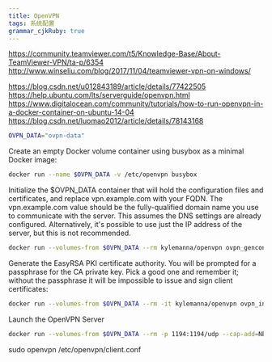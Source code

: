 ```yaml
---
title: OpenVPN
tags: 系统配置
grammar_cjkRuby: true
---
```

https://community.teamviewer.com/t5/Knowledge-Base/About-TeamViewer-VPN/ta-p/6354
http://www.winseliu.com/blog/2017/11/04/teamviewer-vpn-on-windows/

https://blog.csdn.net/u012843189/article/details/77422505
https://help.ubuntu.com/lts/serverguide/openvpn.html
https://www.digitalocean.com/community/tutorials/how-to-run-openvpn-in-a-docker-container-on-ubuntu-14-04
https://blog.csdn.net/luomao2012/article/details/78143168
```sh
OVPN_DATA="ovpn-data"
```
Create an empty Docker volume container using busybox as a minimal Docker image:
```sh
docker run --name $OVPN_DATA -v /etc/openvpn busybox
```
Initialize the $OVPN_DATA container that will hold the configuration files and certificates, and replace vpn.example.com with your FQDN. The vpn.example.com value should be the fully-qualified domain name you use to communicate with the server. This assumes the DNS settings are already configured. Alternatively, it's possible to use just the IP address of the server, but this is not recommended.
```sh
docker run --volumes-from $OVPN_DATA --rm kylemanna/openvpn ovpn_genconfig -u udp://192.168.3.2:1194
```
Generate the EasyRSA PKI certificate authority. You will be prompted for a passphrase for the CA private key. Pick a good one and remember it; without the passphrase it will be impossible to issue and sign client certificates:
```sh
docker run --volumes-from $OVPN_DATA --rm -it kylemanna/openvpn ovpn_initpki
```
Launch the OpenVPN Server
```sh
docker run --volumes-from $OVPN_DATA --rm -p 1194:1194/udp --cap-add=NET_ADMIN kylemanna/openvpn
```

 sudo openvpn /etc/openvpn/client.conf
